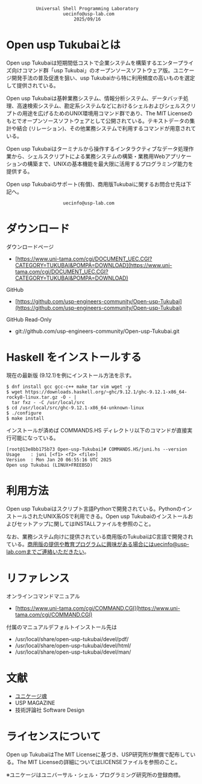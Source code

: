 ﻿               Universal Shell Programming Laboratory
                         uecinfo@usp-lab.com
                             2025/09/16
 
Open usp Tukubaiとは
====================

Open usp Tukubaiは短期間低コストで企業システムを構築するエンタープライズ向けコマンド群「usp Tukubai」のオープンソースソフトウェア版。ユニケージ開発手法の普及促進を狙い、usp Tukubaiから特に利用頻度の高いものを選定して提供されている。

Open usp Tukubaiは基幹業務システム、情報分析システム、データバッチ処理、高速検索システム、勘定系システムなどにおけるシェルおよびシェルスクリプトの用途を広げるためのUNIX環境用コマンド群であり、The MIT Licenseのもとでオープンソースソフトウェアとして公開されている。テキストデータの集計や結合 (リレーション)、その他業務システムで利用するコマンドが用意されている。

Open usp Tukubaiはターミナルから操作するインタラクティブなデータ処理作業から、シェルスクリプトによる業務システムの構築・業務用Webアプリケーションの構築まで、UNIXの基本機能を最大限に活用するプログラミング能力を提供する。

Open usp Tukubaiのサポート(有償)、商用版Tukubaiに関するお問合せ先は下記へ。

                         uecinfo@usp-lab.com

ダウンロード
===========

ダウンロードページ

- [https://www.uni-tama.com/cgi/DOCUMENT_UEC.CGI?CATEGORY=TUKUBAI&POMPA=DOWNLOAD](https://www.uni-tama.com/cgi/DOCUMENT_UEC.CGI?CATEGORY=TUKUBAI&POMPA=DOWNLOAD)

GitHub

- [https://github.com/usp-engineers-community/Open-usp-Tukubai](https://github.com/usp-engineers-community/Open-usp-Tukubai)

GitHub Read-Only

- git://github.com/usp-engineers-community/Open-usp-Tukubai.git

Haskell をインストールする
========

現在の最新版 (9.12.1)を例にインストール方法を示す。

    $ dnf install gcc gcc-c++ make tar vim wget -y
    $ wget https://downloads.haskell.org/~ghc/9.12.1/ghc-9.12.1-x86_64-rocky8-linux.tar.gz -O - |
      tar fxz - -C /usr/local/src
    $ cd /usr/local/src/ghc-9.12.1-x86_64-unknown-linux
    $ ./configure
    $ make install

インストールが済めば COMMANDS.HS ディレクトリ以下のコマンドが直接実行可能になっている。

    [root@13e8bb175b73 Open-usp-Tukubai]# COMMANDS.HS/juni.hs --version
    Usage    : juni [<f1> <f2> <file>]
    Version  : Mon Jan 20 06:55:16 UTC 2025
    Open usp Tukubai (LINUX+FREEBSD)

利用方法
========

Open usp Tukubaiはスクリプト言語Pythonで開発されている。PythonのインストールされたUNIX系OSで利用できる。Open usp Tukubaiのインストールおよびセットアップに関してはINSTALLファイルを参照のこと。

なお、業務システム向けに提供されている商用版のTukubaiはC言語で開発されている。商用版の提供や教育プログラムに興味がある場合にはuecinfo@usp-lab.comまでご連絡いただきたい。


リファレンス
============

オンラインコマンドマニュアル

- [https://www.uni-tama.com/cgi/COMMAND.CGI](https://www.uni-tama.com/cgi/COMMAND.CGI)

付属のマニュアルデフォルトインストール先は

- /usr/local/share/open-usp-tukubai/devel/pdf/
- /usr/local/share/open-usp-tukubai/devel/html/
- /usr/local/share/open-usp-tukubai/devel/man/


文献
====

- [ユニケージ魂](https://www.uni-tama.com/)
- USP MAGAZINE
- 技術評論社 Software Design


ライセンスについて
==================

Open up TukubaiはThe MIT Licenseに基づき、USP研究所が無償で配布している。The MIT Licenseの詳細についてはLICENSEファイルを参照のこと。

※ユニケージはユニバーサル・シェル・プログラミング研究所の登録商標。

